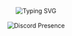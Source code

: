 <div align="center">
  <img src="https://readme-typing-svg.demolab.com?font=Fira+Code&pause=1000&color=65F78C&random=false&width=435&lines=Aspiring+DevOps+Engineer" alt="Typing SVG" style="vertical-align: top;"/>
</div>

<br>

<div align="center">
  <img src="https://lanyard.cnrad.dev/api/703325602484191353" alt="Discord Presence" style="vertical-align: top;"/>
</div>
